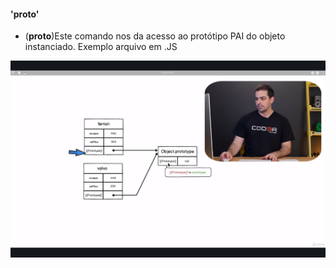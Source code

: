 ####  '__proto__'

- (__proto__)Este comando nos da acesso ao protótipo PAI do objeto instanciado. Exemplo arquivo em .JS

![Heranca](../img/Heranca1.png "Conceito Heranca")